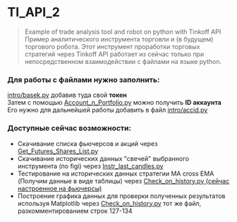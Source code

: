 # TI_API_2
>Example of trade analysis tool and robot on python with Tinkoff API
Пример аналитического инструмента торговли и (в будущем) торгового робота. Этот инструмент проработки торговых стратегий через Tinkoff API работает из сейчас только при непосредственном взаимодействии с файлами на языке python.


### Для работы с файлами нужно заполнить:
[intro/basek.py](https://github.com/khutdi/TI_API_2/blob/master/intro/basek.py) добавив туда свой **токен** <br/>
Затем с помощью [Account_n_Portfolio.py](https://github.com/khutdi/TI_API_2/blob/master/Account_n_Portfolio.py) можно получить **ID аккаунта** <br/>
Его нужно для дальнейшей работы добавить в файл [intro/accid.py](https://github.com/khutdi/TI_API_2/blob/master/intro/accid.py) <br/>

### Доступные сейчас возможности:

- Скачивание списка фьючерсов и акций через [Get_Futures_Shares_List.py](https://github.com/khutdi/TI_API_2/blob/master/Get_Futures_Shares_List.py)
- Скачивание исторических данных "свечей" выбранного инструмента (по figi) через [Instr_last_candles.py]([Instr_last_candles.py](https://github.com/khutdi/TI_API_2/blob/master/I)nstr_last_candles.py)
- Тестирование на исторических данных стратегии MA cross EMA (Получим данные в виде таблицы) через [Check_on_history.py (сейчас настроенное на фьючерсы)](https://github.com/khutdi/TI_API_2/blob/master/Check_on_history.py)
- Построение графика данных для проверки полученных результатов используя Matplotlib через [Check_on_history.py](https://github.com/khutdi/TI_API_2/blob/master/Check_on_history.py) тот же файл, разкомментированием строк 127-134
